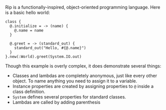 Rip is a functionally-inspired, object-oriented programming language. Here is a basic hello world:

    class {
      @.initialize = -> (name) {
        @.name = name
      }

      @.greet = -> (standard_out) {
        standard_out("Hello, #{@.name}")
      }
    }.new(:World).greet(System.IO.out)

Though this example is overly complex, it does demonstrate several things:

* Classes and lambdas are completely anonymous, just like every other object. To name anything you need to assign it to a variable.
* Instance properties are created by assigning properties to `@` inside a class definition.
* `System` defines several properties for standard classes.
* Lambdas are called by adding parenthesis
